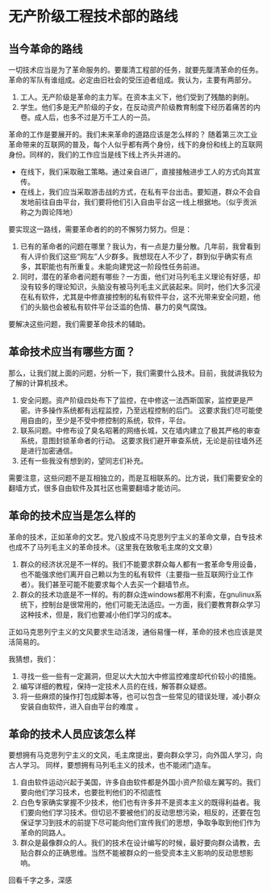 # 无产阶级工程技术部的路线
## 当今革命的路线
一切技术应当是为了革命服务的。要厘清工程部的任务，就要先厘清革命的任务。
革命的军队有谁组成。必定由旧社会的受压迫者组成。我认为，主要有两部分。
1. 工人。无产阶级是革命的主力军。在资本主义下，他们受到了残酷的剥削。
2. 学生。他们多是无产阶级的子女，在反动资产阶级教育制度下经历着痛苦的内卷。成人后，也多不过是万千工人的一员。

革命的工作是要展开的。我们未来革命的道路应该是怎么样的？
随着第三次工业革命带来的互联网的普及，每个人似乎都有两个身份，线下的身份和线上的互联网身份。同样的，我们的工作应当是线下线上齐头并进的。
+ 在线下，我们采取融工策略。通过亲自进厂，直接接触进步工人的方式向其宣传。
+ 在线上，我们应当采取游击战的方式，在私有平台出击。要知道，群众不会自发地前往自由平台，我们要将他们引入自由平台这一线上根据地。（似乎贡派称之为舆论阵地）

要实现这一路线，需要革命者的的的不懈努力努力。但是：
1.  已有的革命者的问题在哪里？我认为，有一点是力量分散。几年前，我曾看到有人评价我们这些“网左”人少群多。我想现在人不少了，群到似乎确实有点多，其职能也有所重复。未能向建党这一阶段性任务前进。
2. 同时，潜在的革命者问题有哪些？一方面，他们对马列毛主义理论有好感，却没有较多的理论知识，头脑没有被马列毛主义武装起来。同时，他们大多沉浸在私有软件，尤其是中修直接控制的私有软件平台，这不光带来安全问题，他们的头脑也会被私有软件平台泛滥的色情、暴力的臭气腐蚀。

要解决这些问题，我们需要革命技术的辅助。

## 革命技术应当有哪些方面？
那么，让我们就上面的问题，分析一下，我们需要什么技术。目前，我就讲我较为了解的计算机技术。
1. 安全问题。资产阶级四处布下了监控，在中修这一法西斯国家，监控更是严密。许多操作系统都有远程监控，乃至远程控制的后门。
    这要求我们尽可能使用自由的，至少是不受中修控制的系统，软件，平台。
2. 联系问题。中修布设了臭名昭著的网络长城，又在墙内建立了极其严格的审查系统，意图封锁革命者的行动。
   这要求我们避开审查系统，无论是前往墙外还是进行加密通信。
3. 还有一些我没有想到的，望同志们补充。

需要注意，这些问题不是互相独立的，而是互相联系的。比方说，我们需要安全的翻墙方式，很多自由软件及其社区也需要翻墙才能访问。

## 革命的技术应当是怎么样的
革命的技术，正如革命的文艺。党八股成不马克思列宁主义的革命文章，白专技术也成不了马列毛主义的革命技术。（这里我在致敬毛主席的文文章）

1. 群众的经济状况是不一样的。我们不能要求群众每人都有一套革命专用设备，也不能强求他们离开自己赖以为生的私有软件（主要指一些互联网行业工作者）。我们甚至可能不能要求每个人去买一个翻墙节点。
2. 群众的技术功底是不一样的。有的群众连windows都用不利索，在gnulinux系统下，控制台是很常用的，他们可能无法适应。一方面，我们要教育群众学习这种技术，但是，我们也要减小他们学习的成本。

正如马克思列宁主义的文风要求生动活泼，通俗易懂一样，革命的技术也应该是灵活简易的。

我猜想，我们：
1. 寻找一些一些有一定漏洞，但足以大大加大中修监控难度却代价较小的措施。
2. 编写详细的教程，保持一定技术人员的在线，解答群众疑惑。
3. 将一些麻烦的操作打包成脚本等，也可以包含一些常见的错误处理，减小群众安装自由软件，进入自由平台的难度 。

## 革命的技术人员应该怎么样
要想拥有马克思列宁主义的文风，毛主席提出，要向群众学习，向外国人学习，向古人学习。
同样，要想拥有马列毛主义的技术，也不能闭门造车。
1. 自由软件运动兴起于美国，许多自由软件都是外国小资产阶级左翼写的。我们要向他们学习技术，也要批判他们的不彻底性 
2. 白色专家确实掌握不少技术，他们也有许多并不是资本主义的既得利益者。我们要向他们学习技术。但切忌不要被他们的反动思想污染，相反的，还要在包保证学习到技术的前提下尽可能向他们宣传我们的思想，争取争取到他们作为革命的同路人。
3. 群众是最像群众的人。我们的技术在设计编写的时候，最好要向群众请教，去贴合群众的正确思维。当然不能被群众的一些受资本主义影响的反动思想影响。

回看千字之多，深感
<!--stackedit_data:
eyJoaXN0b3J5IjpbLTEwOTQ3MTgwNTMsLTE2NzYzMzAxMTEsLT
cwODg1Mjc2NywtMTkyNDM3Mjk0NF19
-->